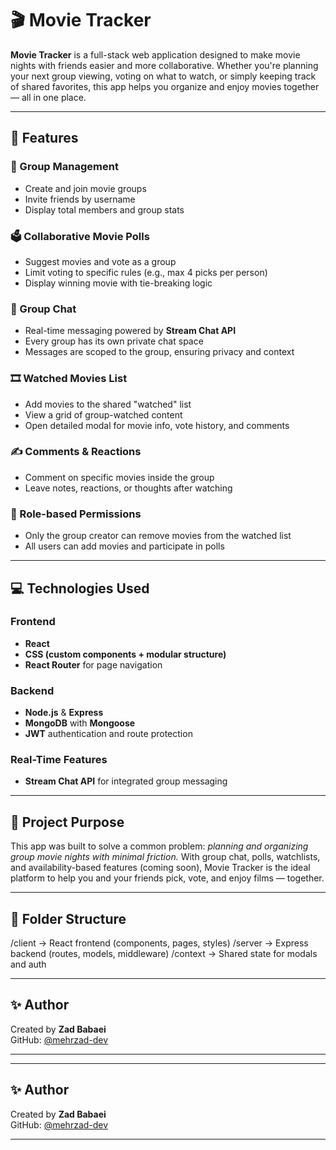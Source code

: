 # 🎬 Movie Tracker

**Movie Tracker** is a full-stack web application designed to make movie nights with friends easier and more collaborative. Whether you're planning your next group viewing, voting on what to watch, or simply keeping track of shared favorites, this app helps you organize and enjoy movies together — all in one place.

---

## 🌟 Features

### 👥 Group Management
- Create and join movie groups
- Invite friends by username
- Display total members and group stats

### 🗳️ Collaborative Movie Polls
- Suggest movies and vote as a group
- Limit voting to specific rules (e.g., max 4 picks per person)
- Display winning movie with tie-breaking logic

### 💬 Group Chat
- Real-time messaging powered by **Stream Chat API**
- Every group has its own private chat space
- Messages are scoped to the group, ensuring privacy and context

### 🎞️ Watched Movies List
- Add movies to the shared "watched" list
- View a grid of group-watched content
- Open detailed modal for movie info, vote history, and comments

### ✍️ Comments & Reactions
- Comment on specific movies inside the group
- Leave notes, reactions, or thoughts after watching

### 🔐 Role-based Permissions
- Only the group creator can remove movies from the watched list
- All users can add movies and participate in polls

---

## 💻 Technologies Used

### Frontend
- **React**
- **CSS (custom components + modular structure)**
- **React Router** for page navigation

### Backend
- **Node.js** & **Express**
- **MongoDB** with **Mongoose**
- **JWT** authentication and route protection

### Real-Time Features
- **Stream Chat API** for integrated group messaging

---

## 🧠 Project Purpose

This app was built to solve a common problem: _planning and organizing group movie nights with minimal friction._ With group chat, polls, watchlists, and availability-based features (coming soon), Movie Tracker is the ideal platform to help you and your friends pick, vote, and enjoy films — together.

---

## 📁 Folder Structure
/client → React frontend (components, pages, styles) /server → Express backend (routes, models, middleware) /context → Shared state for modals and auth


---

## ✨ Author

Created by **Zad Babaei**  
GitHub: [@mehrzad-dev](https://github.com/mehrzad-dev)

---


---

## ✨ Author

Created by **Zad Babaei**  
GitHub: [@mehrzad-dev](https://github.com/mehrzad-dev)

---


